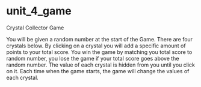 # unit_4_game

Crystal Collector Game

You will be given a random number at the start of the Game.
There are four crystals below. By clicking on a crystal you will add a specific amount of points to your total score.
You win the game by matching you total score to random number, you lose the game if your total score goes above the random number.
The value of each crystal is hidden from you until you click on it.
Each time when the game starts, the game will change the values of each crystal.
